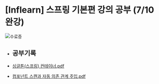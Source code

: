 # [Inflearn] 스프링 기본편 강의 공부 (7/10 완강)

![수료증](https://user-images.githubusercontent.com/74015710/127106125-ec0253a9-11fd-488f-9694-20caf7af157c.png)

* ## 공부기록

 * [싱글톤(스프링) 컨테이너.pdf](https://github.com/GRIFFITHH/core/files/6883196/default.pdf)

 * [컴포넌트 스캔과 자동 의존 관계 주입.pdf](https://github.com/GRIFFITHH/core/files/6883188/_._._._._.pdf)

